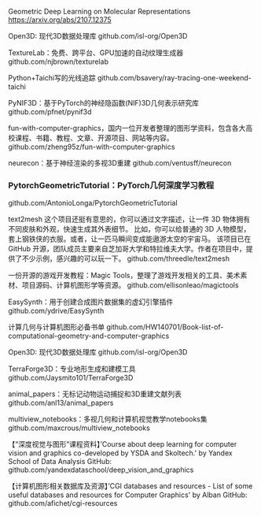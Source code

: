 Geometric Deep Learning on Molecular Representations
https://arxiv.org/abs/2107.12375

Open3D: 现代3D数据处理库
github.com/isl-org/Open3D

TextureLab：免费、跨平台、GPU加速的自动纹理生成器
github.com/njbrown/texturelab

Python+Taichi写的光线追踪
github.com/bsavery/ray-tracing-one-weekend-taichi

PyNIF3D：基于PyTorch的神经隐函数(NIF)3D几何表示研究库
github.com/pfnet/pynif3d

fun-with-computer-graphics，国内一位开发者整理的图形学资料，包含各大高校课程、书籍、教程、文章、开源项目、网站等内容。
github.com/zheng95z/fun-with-computer-graphics ​​​​

neurecon：基于神经渲染的多视3D重建
github.com/ventusff/neurecon

### PytorchGeometricTutorial：PyTorch几何深度学习教程
github.com/AntonioLonga/PytorchGeometricTutorial

text2mesh 这个项目还挺有意思的，你可以通过文字描述，让一件 3D 物体拥有不同皮肤和外观，快速生成其外表细节。
比如，你可以给普通的 3D 人物模型，套上钢铁侠的衣服。或者，让一匹马瞬间变成能遨游太空的宇宙马。
该项目已在 GitHub 开源，团队成员主要来自芝加哥大学和特拉维夫大学。作者在项目中，提供了不少示例，感兴趣的可以玩一下。
github.com/threedle/text2mesh

一份开源的游戏开发教程：Magic Tools，整理了游戏开发相关的工具、美术素材、项目源码、计算机图形学等资源。
github.com/ellisonleao/magictools

EasySynth：用于创建合成图片数据集的虚幻引擎插件
github.com/ydrive/EasySynth

计算几何与计算机图形必备书单
github.com/HW140701/Book-list-of-computational-geometry-and-computer-graphics 

Open3D: 现代3D数据处理库
github.com/isl-org/Open3D

TerraForge3D：专业地形生成和建模工具
github.com/Jaysmito101/TerraForge3D

animal_papers：无标记动物运动捕捉和3D重建文献列表
github.com/anl13/animal_papers

multiview_notebooks：多视几何和计算机视觉教学notebooks集
github.com/maxcrous/multiview_notebooks

【“深度视觉与图形”课程资料】’Course about deep learning for computer vision and graphics co-developed by YSDA and Skoltech.' by Yandex School of Data Analysis GitHub: github.com/yandexdataschool/deep_vision_and_graphics

【计算机图形相关数据库及资源】’CGI databases and resources - List of some useful databases and resources for Computer Graphics' by Alban GitHub: github.com/afichet/cgi-resources